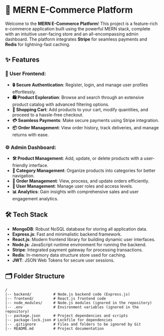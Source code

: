 # 🛒 MERN E-Commerce Platform

Welcome to the **MERN E-Commerce Platform**! This project is a feature-rich e-commerce application built using the powerful MERN stack, complete with an intuitive user-facing store and an all-encompassing admin dashboard. The platform integrates **Stripe** for seamless payments and **Redis** for lightning-fast caching.

## ✨ Features

### 🌟 User Frontend:
- **🔒 Secure Authentication**: Register, login, and manage user profiles effortlessly.
- **🛍️ Product Exploration**: Browse and search through an extensive product catalog with advanced filtering options.
- **🛒 Shopping Cart**: Add products to your cart, modify quantities, and proceed to a hassle-free checkout.
- **💳 Seamless Payments**: Make secure payments using Stripe integration.
- **📦 Order Management**: View order history, track deliveries, and manage returns with ease.

### ⚙️ Admin Dashboard:
- **🛠️ Product Management**: Add, update, or delete products with a user-friendly interface.
- **📂 Category Management**: Organize products into categories for better navigation.
- **📑 Order Management**: View, process, and update orders efficiently.
- **👥 User Management**: Manage user roles and access levels.
- **📊 Analytics**: Gain insights with comprehensive sales and user engagement analytics.

## 🛠️ Tech Stack

- **MongoDB**: Robust NoSQL database for storing all application data.
- **Express.js**: Fast and minimalistic backend framework.
- **React.js**: Modern frontend library for building dynamic user interfaces.
- **Node.js**: JavaScript runtime environment for running the backend.
- **Stripe**: Integrated payment gateway for processing transactions.
- **Redis**: In-memory data structure store used for caching.
- **JWT**: JSON Web Tokens for secure user sessions.

## 🗂️ Folder Structure

```plaintext
/
|-- backend/          # Node.js backend code (Express.js)
|-- frontend/         # React.js frontend code
|-- node_modules/     # Node.js modules (ignored in the repository)
|-- .env              # Environment variables (ignored in the repository)
|-- package.json      # Project dependencies and scripts
|-- package-lock.json # Lockfile for dependencies
|-- .gitignore        # Files and folders to be ignored by Git
|-- README.md         # Project documentation
